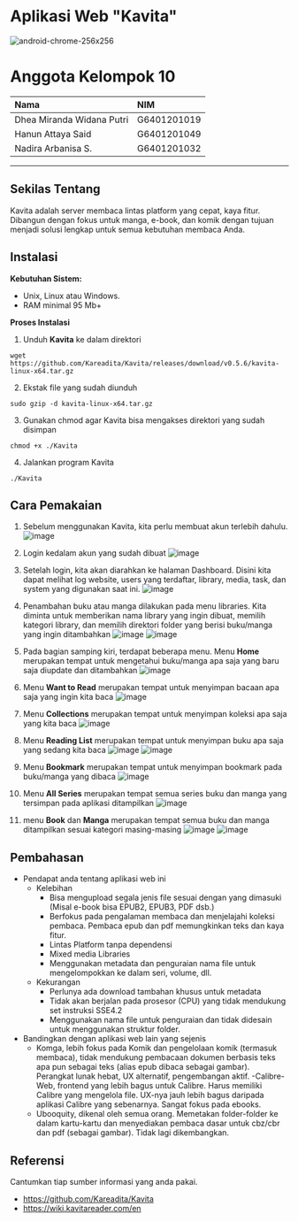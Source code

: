 # Aplikasi Web "Kavita"
![android-chrome-256x256](https://user-images.githubusercontent.com/95085861/196993908-ec7d603c-a279-4d6a-ad71-5eaf52861e0e.png)

# Anggota Kelompok 10
| Nama                      | NIM           |
| :--------------------     | :------------ |
| Dhea Miranda Widana Putri | G6401201019   |
| Hanun Attaya Said         | G6401201049   |
| Nadira Arbanisa S.        | G6401201032   |

---

## Sekilas Tentang

Kavita adalah server membaca lintas platform yang cepat, kaya fitur. Dibangun dengan fokus untuk manga, e-book, dan komik dengan tujuan menjadi solusi lengkap untuk semua kebutuhan membaca Anda.

## Instalasi

**Kebutuhan Sistem:**
- Unix, Linux atau Windows.
- RAM minimal 95 Mb+

**Proses Instalasi**
1. Unduh **Kavita** ke dalam direktori
```
wget https://github.com/Kareadita/Kavita/releases/download/v0.5.6/kavita-linux-x64.tar.gz
```
2. Ekstak file yang sudah diunduh
```
sudo gzip -d kavita-linux-x64.tar.gz
```
3. Gunakan chmod agar Kavita bisa mengakses direktori yang sudah disimpan
```
chmod +x ./Kavita
```
4. Jalankan program Kavita
```
./Kavita
```


## Cara Pemakaian

1. Sebelum menggunakan Kavita, kita perlu membuat akun terlebih dahulu.
![image](https://user-images.githubusercontent.com/95017091/196713457-6941eecc-2c13-4e67-9ce9-f343e100c280.png)

2. Login kedalam akun yang sudah dibuat
![image](https://user-images.githubusercontent.com/95017091/196713937-96de4bec-adf2-4c52-88f7-29a0ed449cee.png)

3. Setelah login, kita akan diarahkan ke halaman Dashboard. Disini kita dapat melihat log website, users yang terdaftar, library, media, task, dan system yang digunakan saat ini.
![image](https://user-images.githubusercontent.com/95017091/196714356-56188016-1dcf-4eb4-8165-8c5c86b03644.png)

4. Penambahan buku atau manga dilakukan pada menu libraries. Kita diminta untuk memberikan nama library yang ingin dibuat, memilih kategori library, dan memilih direktori folder yang berisi buku/manga yang ingin ditambahkan
![image](https://user-images.githubusercontent.com/95017091/196715404-cce117d6-9f2e-4591-99d6-5ebbeefb1335.png)
![image](https://user-images.githubusercontent.com/95017091/196715492-10a0b9c4-f8ed-4525-a13b-166091f15d17.png)

5. Pada bagian samping kiri, terdapat beberapa menu. Menu **Home** merupakan tempat untuk mengetahui buku/manga apa saja yang baru saja diupdate dan ditambahkan
![image](https://user-images.githubusercontent.com/95017091/196716634-503a4c25-d666-442b-aa2e-87a02cbb7c3a.png)

6. Menu **Want to Read** merupakan tempat untuk menyimpan bacaan apa saja yang ingin kita baca
![image](https://user-images.githubusercontent.com/95017091/196717148-ae3dcc45-dc81-4466-b9ad-ad221e2951f4.png)

7. Menu **Collections** merupakan tempat untuk menyimpan koleksi apa saja yang kita baca
![image](https://user-images.githubusercontent.com/95017091/196717442-e941a4e3-a069-4dc5-b15d-389f888c5359.png)

8. Menu **Reading List** merupakan tempat untuk menyimpan buku apa saja yang sedang kita baca
![image](https://user-images.githubusercontent.com/95017091/196717885-f50c4fbf-1ac3-468e-b265-e32df35cdd1f.png)
![image](https://user-images.githubusercontent.com/95017091/196718134-8f82ab63-59cf-4ece-9792-0159e05d0b34.png)

9. Menu **Bookmark** merupakan tempat untuk menyimpan bookmark pada buku/manga yang dibaca
![image](https://user-images.githubusercontent.com/95017091/196719286-57a9a66a-b618-43f1-b0e5-3e12eda57e19.png)

10. Menu **All Series** merupakan tempat semua series buku dan manga yang tersimpan pada aplikasi ditampilkan
![image](https://user-images.githubusercontent.com/95017091/196719997-83fd8ee0-3f82-456b-979c-4cb8ffb503c8.png)

11. menu **Book** dan **Manga** merupakan tempat semua buku dan manga ditampilkan sesuai kategori masing-masing
![image](https://user-images.githubusercontent.com/95017091/196720353-8327c98e-a3fd-45cc-960a-5522e709528e.png)
![image](https://user-images.githubusercontent.com/95017091/196720433-cd47f7d9-e649-4d23-9b5c-560a87501b62.png)



## Pembahasan

- Pendapat anda tentang aplikasi web ini
    - Kelebihan
        - Bisa mengupload segala jenis file sesuai dengan yang dimasuki (Misal e-book bisa EPUB2, EPUB3, PDF dsb.)
        - Berfokus pada pengalaman membaca dan menjelajahi koleksi pembaca. Pembaca epub dan pdf memungkinkan teks dan kaya fitur.
        - Lintas Platform tanpa dependensi
        - Mixed media Libraries
        - Menggunakan metadata dan penguraian nama file untuk mengelompokkan ke dalam seri, volume, dll.
    - Kekurangan
        - Perlunya ada download tambahan khusus untuk metadata
        - Tidak akan berjalan pada prosesor (CPU) yang tidak mendukung set instruksi SSE4.2
        - Menggunakan nama file untuk penguraian dan tidak didesain untuk menggunakan struktur folder.
- Bandingkan dengan aplikasi web lain yang sejenis
    - Komga, lebih fokus pada Komik dan pengelolaan komik (termasuk membaca), tidak mendukung pembacaan dokumen berbasis teks apa pun sebagai teks (alias epub 
    dibaca sebagai gambar). Perangkat lunak hebat, UX alternatif, pengembangan aktif.
    -Calibre-Web, frontend yang lebih bagus untuk Calibre. Harus memiliki Calibre yang mengelola file. UX-nya jauh lebih bagus daripada aplikasi Calibre yang 
    sebenarnya. Sangat fokus pada ebooks.
    - Ubooquity, dikenal oleh semua orang. Memetakan folder-folder ke dalam kartu-kartu dan menyediakan pembaca dasar untuk cbz/cbr dan pdf (sebagai gambar). 
    Tidak lagi dikembangkan.


## Referensi

Cantumkan tiap sumber informasi yang anda pakai.
- https://github.com/Kareadita/Kavita
- https://wiki.kavitareader.com/en
